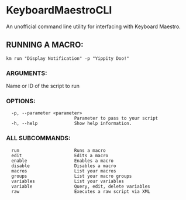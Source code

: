 # KeyboardMaestroCLI
An unofficial command line utility for interfacing with Keyboard Maestro.

## RUNNING A MACRO:
```
km run "Display Notification" -p "Yippity Doo!"
```

### ARGUMENTS:
  <name-or-id>            Name or ID of the script to run

### OPTIONS:
```
  -p, --parameter <parameter>
                          Parameter to pass to your script
  -h, --help              Show help information.
```


### ALL SUBCOMMANDS:
```
  run                     Runs a macro
  edit                    Edits a macro
  enable                  Enables a macro
  disable                 Disables a macro
  macros                  List your macros
  groups                  List your macro groups
  variables               List your variables
  variable                Query, edit, delete variables
  raw                     Executes a raw script via XML
```
